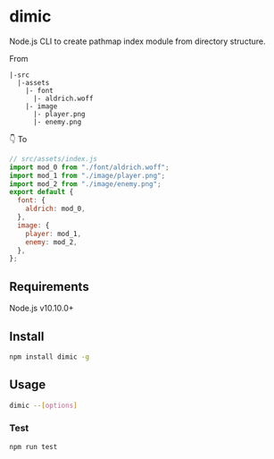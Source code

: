 # dimic

Node.js CLI to create pathmap index module from directory structure.

From

```
|-src
  |-assets
    |- font
      |- aldrich.woff
    |- image
      |- player.png
      |- enemy.png
```

👇 To

```js
// src/assets/index.js
import mod_0 from "./font/aldrich.woff";
import mod_1 from "./image/player.png";
import mod_2 from "./image/enemy.png";
export default {
  font: {
    aldrich: mod_0,
  },
  image: {
    player: mod_1,
    enemy: mod_2,
  },
};
```

## Requirements

Node.js v10.10.0+

## Install

```bash
npm install dimic -g
```

## Usage

```bash
dimic --[options]
```

### Test

```bash
npm run test
```
